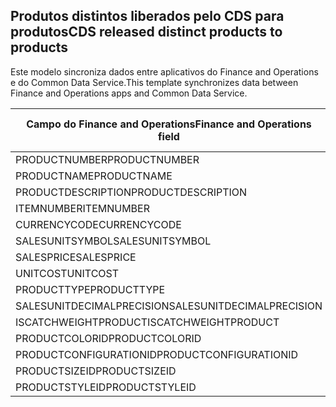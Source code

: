 ## <a name="cds-released-distinct-products-to-products"></a><span data-ttu-id="60e52-101">Produtos distintos liberados pelo CDS para produtos</span><span class="sxs-lookup"><span data-stu-id="60e52-101">CDS released distinct products to products</span></span>

<span data-ttu-id="60e52-102">Este modelo sincroniza dados entre aplicativos do Finance and Operations e do Common Data Service.</span><span class="sxs-lookup"><span data-stu-id="60e52-102">This template synchronizes data between Finance and Operations apps and Common Data Service.</span></span>

<span data-ttu-id="60e52-103">Campo do Finance and Operations</span><span class="sxs-lookup"><span data-stu-id="60e52-103">Finance and Operations field</span></span> | <span data-ttu-id="60e52-104">Tipo de mapa</span><span class="sxs-lookup"><span data-stu-id="60e52-104">Map type</span></span> | <span data-ttu-id="60e52-105">Outro campo Dynamics 365</span><span class="sxs-lookup"><span data-stu-id="60e52-105">Other Dynamics 365 field</span></span> | <span data-ttu-id="60e52-106">Valor padrão</span><span class="sxs-lookup"><span data-stu-id="60e52-106">Default value</span></span>
---|---|---|---
<span data-ttu-id="60e52-107">PRODUCTNUMBER</span><span class="sxs-lookup"><span data-stu-id="60e52-107">PRODUCTNUMBER</span></span> | >> | <span data-ttu-id="60e52-108">msdyn_productnumber</span><span class="sxs-lookup"><span data-stu-id="60e52-108">msdyn_productnumber</span></span> | 
<span data-ttu-id="60e52-109">PRODUCTNAME</span><span class="sxs-lookup"><span data-stu-id="60e52-109">PRODUCTNAME</span></span> | >> | <span data-ttu-id="60e52-110">name</span><span class="sxs-lookup"><span data-stu-id="60e52-110">name</span></span> | 
<span data-ttu-id="60e52-111">PRODUCTDESCRIPTION</span><span class="sxs-lookup"><span data-stu-id="60e52-111">PRODUCTDESCRIPTION</span></span> | >> | <span data-ttu-id="60e52-112">description</span><span class="sxs-lookup"><span data-stu-id="60e52-112">description</span></span> | 
<span data-ttu-id="60e52-113">ITEMNUMBER</span><span class="sxs-lookup"><span data-stu-id="60e52-113">ITEMNUMBER</span></span> | >> | <span data-ttu-id="60e52-114">msdyn_itemnumber</span><span class="sxs-lookup"><span data-stu-id="60e52-114">msdyn_itemnumber</span></span> | 
<span data-ttu-id="60e52-115">CURRENCYCODE</span><span class="sxs-lookup"><span data-stu-id="60e52-115">CURRENCYCODE</span></span> | >> | <span data-ttu-id="60e52-116">transactioncurrencyid.isocurrencycode</span><span class="sxs-lookup"><span data-stu-id="60e52-116">transactioncurrencyid.isocurrencycode</span></span> | 
<span data-ttu-id="60e52-117">SALESUNITSYMBOL</span><span class="sxs-lookup"><span data-stu-id="60e52-117">SALESUNITSYMBOL</span></span> | >> | <span data-ttu-id="60e52-118">defaultuomid.msdyn_symbol</span><span class="sxs-lookup"><span data-stu-id="60e52-118">defaultuomid.msdyn_symbol</span></span> | 
<span data-ttu-id="60e52-119">SALESPRICE</span><span class="sxs-lookup"><span data-stu-id="60e52-119">SALESPRICE</span></span> | >> | <span data-ttu-id="60e52-120">price</span><span class="sxs-lookup"><span data-stu-id="60e52-120">price</span></span> | 
<span data-ttu-id="60e52-121">UNITCOST</span><span class="sxs-lookup"><span data-stu-id="60e52-121">UNITCOST</span></span> | >> | <span data-ttu-id="60e52-122">currentcost</span><span class="sxs-lookup"><span data-stu-id="60e52-122">currentcost</span></span> | 
<span data-ttu-id="60e52-123">PRODUCTTYPE</span><span class="sxs-lookup"><span data-stu-id="60e52-123">PRODUCTTYPE</span></span> | >> | <span data-ttu-id="60e52-124">producttypecode</span><span class="sxs-lookup"><span data-stu-id="60e52-124">producttypecode</span></span> | 
<span data-ttu-id="60e52-125">SALESUNITDECIMALPRECISION</span><span class="sxs-lookup"><span data-stu-id="60e52-125">SALESUNITDECIMALPRECISION</span></span> | >> | <span data-ttu-id="60e52-126">quantitydecimal</span><span class="sxs-lookup"><span data-stu-id="60e52-126">quantitydecimal</span></span> | <span data-ttu-id="60e52-127">0</span><span class="sxs-lookup"><span data-stu-id="60e52-127">0</span></span>
<span data-ttu-id="60e52-128">ISCATCHWEIGHTPRODUCT</span><span class="sxs-lookup"><span data-stu-id="60e52-128">ISCATCHWEIGHTPRODUCT</span></span> | >> | <span data-ttu-id="60e52-129">msdyn_iscatchweight</span><span class="sxs-lookup"><span data-stu-id="60e52-129">msdyn_iscatchweight</span></span> | 
<span data-ttu-id="60e52-130">PRODUCTCOLORID</span><span class="sxs-lookup"><span data-stu-id="60e52-130">PRODUCTCOLORID</span></span> | >> | <span data-ttu-id="60e52-131">msdyn_productcolor.msdyn_productcolorname</span><span class="sxs-lookup"><span data-stu-id="60e52-131">msdyn_productcolor.msdyn_productcolorname</span></span> | 
<span data-ttu-id="60e52-132">PRODUCTCONFIGURATIONID</span><span class="sxs-lookup"><span data-stu-id="60e52-132">PRODUCTCONFIGURATIONID</span></span> | >> | <span data-ttu-id="60e52-133">msdyn_productconfiguration.msdyn_productconfiguration</span><span class="sxs-lookup"><span data-stu-id="60e52-133">msdyn_productconfiguration.msdyn_productconfiguration</span></span> | 
<span data-ttu-id="60e52-134">PRODUCTSIZEID</span><span class="sxs-lookup"><span data-stu-id="60e52-134">PRODUCTSIZEID</span></span> | >> | <span data-ttu-id="60e52-135">msdyn_productsize.msdyn_productsize</span><span class="sxs-lookup"><span data-stu-id="60e52-135">msdyn_productsize.msdyn_productsize</span></span> | 
<span data-ttu-id="60e52-136">PRODUCTSTYLEID</span><span class="sxs-lookup"><span data-stu-id="60e52-136">PRODUCTSTYLEID</span></span> | >> | <span data-ttu-id="60e52-137">msdyn_productstyle.msdyn_productstyle</span><span class="sxs-lookup"><span data-stu-id="60e52-137">msdyn_productstyle.msdyn_productstyle</span></span> | 
